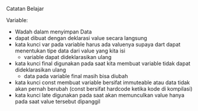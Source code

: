 Catatan Belajar

Variable:

- Wadah dalam menyimpan Data
- dapat dibuat dengan deklarasi value secara langsung
- kata kunci var pada variable harus ada valuenya supaya dart dapat menentukan tipe data dari value yang kita isi
  - variable dapat dideklarasikan ulang
- kata kunci final digunakan pada saat kita membuat variable tidak dapat dideklarasikan ulang
  - data pada variable final masih bisa diubah
- kata kunci const membuat variable bersifat immuteable atau data tidak akan pernah berubah (const bersifat hardcode ketika kode di kompilasi)
- kata kunci late digunakan pada saat akan memunculkan value hanya pada saat value tersebut dipanggil
